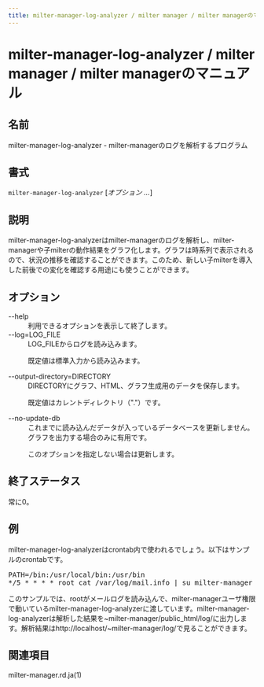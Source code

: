 ```yaml
---
title: milter-manager-log-analyzer / milter manager / milter managerのマニュアル
---
```


# milter-manager-log-analyzer / milter manager / milter managerのマニュアル

## 名前

milter-manager-log-analyzer - milter-managerのログを解析するプログラム

## 書式

<code>milter-manager-log-analyzer</code> [<em>オプション ...</em>]

## 説明

milter-manager-log-analyzerはmilter-managerのログを解析し、milter-managerや子milterの動作結果をグラフ化します。グラフは時系列で表示されるので、状況の推移を確認することができます。このため、新しい子milterを導入した前後での変化を確認する用途にも使うことができます。

## オプション

<dl>
<dt>--help</dt>
<dd>利用できるオプションを表示して終了します。</dd>
<dt>--log=LOG_FILE</dt>
<dd>LOG_FILEからログを読み込みます。

既定値は標準入力から読み込みます。</dd>
<dt>--output-directory=DIRECTORY</dt>
<dd>DIRECTORYにグラフ、HTML、グラフ生成用のデータを保存します。

既定値はカレントディレクトリ（"."）です。</dd>
<dt>--no-update-db</dt>
<dd>これまでに読み込んだデータが入っているデータベースを更新しません。グラフを出力する場合のみに有用です。

このオプションを指定しない場合は更新します。</dd></dl>

## 終了ステータス

常に0。

## 例

milter-manager-log-analyzerはcrontab内で使われるでしょう。以下はサンプルのcrontabです。

<pre>PATH=/bin:/usr/local/bin:/usr/bin
*/5 * * * * root cat /var/log/mail.info | su milter-manager -s /bin/sh -c "milter-manager-log-analyzer --output-directory ~milter-manager/public_html/log"</pre>

このサンプルでは、rootがメールログを読み込んで、milter-managerユーザ権限で動いているmilter-manager-log-analyzerに渡しています。milter-manager-log-analyzerは解析した結果を~milter-manager/public_html/log/に出力します。解析結果はhttp://localhost/~milter-manager/log/で見ることができます。

## 関連項目

milter-manager.rd.ja(1)


